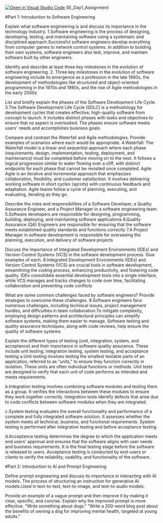 [![Open in Visual Studio Code](https://classroom.github.com/assets/open-in-vscode-2e0aaae1b6195c2367325f4f02e2d04e9abb55f0b24a779b69b11b9e10269abc.svg)](https://classroom.github.com/online_ide?assignment_repo_id=18346653&assignment_repo_type=AssignmentRepo)
SE_Day1_Assignment

#Part 1: Introduction to Software Engineering

Explain what software engineering is and discuss its importance in the technology industry. 
1.Software engineering is the process of designing, developing, testing, and maintaining software using a systematic and disciplined approach.Successful software engineers develop everything from computer games to network control systems. In addition to building their own systems, software engineers also test, improve, and maintain software built by other engineers.

Identify and describe at least three key milestones in the evolution of software engineering. 
2. Three key milestones in the evolution of software engineering include its emergence as a profession in the late 1960s, the development of methodologies like structured and object-oriented programming in the 1970s and 1980s, and the rise of Agile methodologies in the early 2000s

List and briefly explain the phases of the Software Development Life Cycle.
3.The Software Development Life Cycle (SDLC) is a methodology for development cycles that creates effective, high-quality software from concept to launch. It includes distinct phases with tasks and objectives to ensure that no aspect is overlooked. The phases ensure software meets users' needs and accomplishes business goals.

Compare and contrast the Waterfall and Agile methodologies. Provide examples of scenarios where each would be appropriate.
4.Waterfall: The Waterfall model is a linear and sequential approach where each phase (requirements, design, implementation, testing, deployment, and maintenance) must be completed before moving on to the next. It follows a logical progression similar to water flowing over a cliff, with distinct endpoints for each phase that cannot be revisited once completed.
Agile: Agile is an iterative and incremental approach that emphasizes collaboration, flexibility, and customer satisfaction. It involves delivering working software in short cycles (sprints) with continuous feedback and adaptation. Agile teams follow a cycle of planning, executing, and evaluating, iterating as they go.

Describe the roles and responsibilities of a Software Developer, a Quality Assurance Engineer, and a Project Manager in a software engineering team.
5.Software developers are responsible for designing, programming, building, deploying, and maintaining software applications
6.Quality Assurance (QA) Engineers are responsible for ensuring that the software meets established quality standards and functions correctly
7.A Project Manager in software development is responsible for overseeing the planning, execution, and delivery of software projects

Discuss the importance of Integrated Development Environments (IDEs) and Version Control Systems (VCS) in the software development process. Give examples of each.
8.Integrated Development Environments (IDEs) and Version Control Systems (VCS) are crucial tools in software development, streamlining the coding process, enhancing productivity, and fostering code quality. IDEs consolidate essential development tools into a single interface, while VCS manages and tracks changes to code over time, facilitating collaboration and preventing code conflicts

What are some common challenges faced by software engineers? Provide strategies to overcome these challenges.
9.Software engineers face numerous challenges, including technical issues, project management hurdles, and difficulties in team collaboration.To mitigate complexity, employing design patterns and architectural principles can simplify software systems, making them easier to manage. Software testing and quality assurance techniques, along with code reviews, help ensure the quality of software systems

Explain the different types of testing (unit, integration, system, and acceptance) and their importance in software quality assurance.
These include unit testing, integration testing, system testing, and acceptance testing
a.Unit testing involves testing the smallest testable parts of an application, referred to as "units," to ensure they function correctly in isolation. These units are often individual functions or methods. Unit tests are designed to verify that each unit of code performs as intended and meets requirements.

b.Integration testing involves combining software modules and testing them as a group. It verifies the interactions between these modules to ensure they work together correctly. Integration tests identify defects that arise due to code conflicts between software modules when they are integrated.

c.System testing evaluates the overall functionality and performance of a complete and fully integrated software solution. It assesses whether the system meets all technical, business, and functional requirements. System testing is performed after integration testing and before acceptance testing.

d.Acceptance testing determines the degree to which the application meets end users' approval and ensures that the software aligns with user needs and business requirements. It is the final testing stage before the software is released to users. Acceptance testing is conducted by end-users or clients to verify the reliability, usability, and functionality of the software.

#Part 2: Introduction to AI and Prompt Engineering

Define prompt engineering and discuss its importance in interacting with AI models.
The process of structuring an instruction for generative AI models.Used in text-to-text, text-to-image, and text-to-audio models.

Provide an example of a vague prompt and then improve it by making it clear, specific, and concise. Explain why the improved prompt is more effective.
"Write something about dogs."
"Write a 200-word blog post about the benefits of owning a dog for improving mental health, targeted at young adults."

